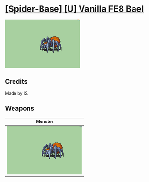 # [\[Spider-Base\] \[U\] Vanilla FE8 Bael](./)

<img src="./8.%20Monster/Monster_000.png" alt="[Spider-Base] [U] Vanilla FE8 Bael standing" />

## Credits

Made by IS.

## Weapons


|Monster |
|  :---: |
| <img alt="Monster animation" src="./8.%20Monster/Monster.gif" /> |

